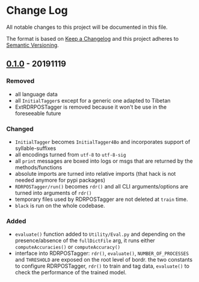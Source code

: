 # Change Log

All notable changes to this project will be documented in this file.

The format is based on [Keep a Changelog](http://keepachangelog.com/) and this project adheres to [Semantic Versioning](http://semver.org/).

## [0.1.0](https://github.com/Esukhia/bordr/releases/tag/v0.1.0) - 20191119
### Removed
 * all language data
 * all `InitialTagger`s except for a generic one adapted to Tibetan
 * ExtRDRPOSTagger is removed because it won't be use in the foreseeable future
### Changed
 * `InitialTagger` becomes `InitialTagger4Bo` and incorporates support of syllable-suffixes
 * all encodings turned from `utf-8` to `utf-8-sig`
 * all `print` messages are boxed into logs or msgs that are returned by the methods/functions
 * absolute imports are turned into relative imports (that hack is not needed anymore for pypi packages)
 * `RDRPOSTagger/run()` becomes `rdr()` and all CLI arguments/options are turned into arguments of `rdr()`
 * temporary files used by RDRPOSTagger are not deleted at `train` time.
 * `black` is run on the whole codebase.
### Added
 * `evaluate()` function added to `Utility/Eval.py` and depending on the presence/absence of the `fullDictFile` arg,
    it runs either `computeAccuracies()` or `computeAccuracy()`
 * interface into RDRPOSTagger: `rdr()`, `evaluate()`, `NUMBER_OF_PROCESSES` and `THRESHOLD` are exposed
    on the root level of bordr. the two constants to configure RDRPOSTagger, `rdr()` to train and tag data,
    `evaluate()` to check the performance of the trained model.
